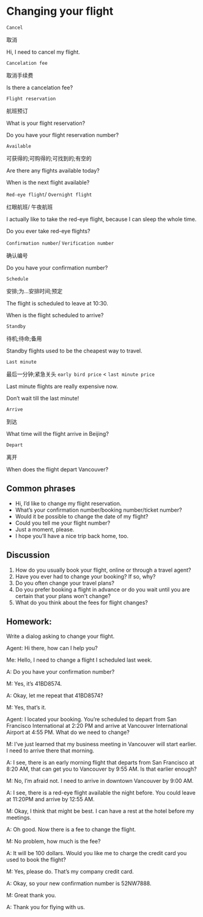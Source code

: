 # Changing your flight
`Cancel`

取消

Hi, I need to cancel my flight.

`Cancelation fee`

取消手续费

Is there a cancelation fee?

`Flight reservation`

航班预订

What is your flight reservation?

Do you have your flight reservation number?

`Available`

可获得的;可购得的;可找到的;有空的

Are there any flights available today?

When is the next flight available?

`Red-eye flight`/ `Overnight flight`

红眼航班/ 午夜航班

I actually like to take the red-eye flight, because I can sleep the whole time.

Do you ever take red-eye flights?

`Confirmation number`/ `Verification number`

确认编号

Do you have your confirmation number?

`Schedule`

安排;为…安排时间;预定

The flight is scheduled to leave at 10:30.

When is the flight scheduled to arrive?

`Standby`

待机;待命;备用

Standby flights used to be the cheapest way to travel.

`Last minute`

最后一分钟;紧急关头 `early bird price` < `last minute price`

Last minute flights are really expensive now.

Don’t wait till the last minute!

`Arrive`

到达

What time will the flight arrive in Beijing?

`Depart`

离开

When does the flight depart Vancouver? 

## Common phrases
* Hi, I’d like to change my flight reservation.
* What’s your confirmation number/booking number/ticket number?
* Would it be possible to change the date of my flight?
* Could you tell me your flight number?
* Just a moment, please.
* I hope you’ll have a nice trip back home, too.
## Discussion
1. How do you usually book your flight, online or through a travel
agent?
2. Have you ever had to change your booking? If so, why?
3. Do you often change your travel plans?
4. Do you prefer booking a flight in advance or do you wait until you
are certain that your plans won't change?
5. What do you think about the fees for flight changes?
## Homework:
Write a dialog asking to change your flight.

Agent: Hi there, how can I help you?

Me: Hello, I need to change a flight I scheduled last week.

A: Do you have your confirmation number?

M: Yes, it’s 41BD8574.

A: Okay, let me repeat that 41BD8574?

M: Yes, that’s it.

Agent: I located your booking. You’re scheduled to depart from San Francisco
International at 2:20 PM and arrive at Vancouver International Airport at 4:55
PM. What do we need to change?

M: I’ve just learned that my business meeting in Vancouver will start earlier. I
need to arrive there that morning.

A: I see, there is an early morning flight that departs from San Francisco at
8:20 AM, that can get you to Vancouver by 9:55 AM. Is that earlier enough?

M: No, I’m afraid not. I need to arrive in downtown Vancouver by 9:00 AM.

A: I see, there is a red-eye flight available the night before. You could leave at
11:20PM and arrive by 12:55 AM.

M: Okay, I think that might be best. I can have a rest at the hotel before my
meetings.

A: Oh good. Now there is a fee to change the flight.

M: No problem, how much is the fee?

A: It will be 100 dollars. Would you like me to charge the credit card you used
to book the flight?

M: Yes, please do. That’s my company credit card.

A: Okay, so your new confirmation number is 52NW7888.

M: Great thank you.

A: Thank you for flying with us. 